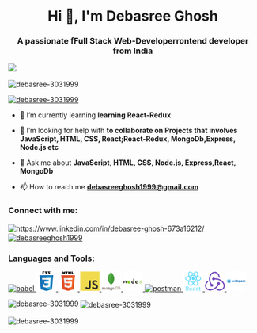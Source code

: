 

<h1 align="center">Hi 👋, I'm Debasree Ghosh</h1>
<h3 align="center">A passionate fFull Stack Web-Developerrontend developer from India</h3>
<img src="https://cdnb.artstation.com/p/assets/images/images/024/858/699/original/pixel-jeff-divoom.gif?1583771904"></img>
<p align="left"> <img src="https://komarev.com/ghpvc/?username=debasree-3031999&label=Profile%20views&color=0e75b6&style=flat" alt="debasree-3031999" /> </p>

<p align="left"> <a href="https://github.com/ryo-ma/github-profile-trophy"><img src="https://github-profile-trophy.vercel.app/?username=debasree-3031999" alt="debasree-3031999" /></a> </p>

- 🌱 I’m currently learning **learning React-Redux**

- 🤝 I’m looking for help with **to collaborate on Projects that involves JavaScript, HTML, CSS, React;React-Redux, MongoDb,Express, Node.js etc**

- 💬 Ask me about **JavaScript, HTML, CSS, Node.js, Express,React, MongoDb**

- 📫 How to reach me **debasreeghosh1999@gmail.com**

<h3 align="left">Connect with me:</h3>
<p align="left">
<a href="https://linkedin.com/in/https://www.linkedin.com/in/debasree-ghosh-673a16212/" target="blank"><img align="center" src="https://raw.githubusercontent.com/rahuldkjain/github-profile-readme-generator/master/src/images/icons/Social/linked-in-alt.svg" alt="https://www.linkedin.com/in/debasree-ghosh-673a16212/" height="30" width="40" /></a>
<a href="https://medium.com/@debasreeghosh1999" target="blank"><img align="center" src="https://raw.githubusercontent.com/rahuldkjain/github-profile-readme-generator/master/src/images/icons/Social/medium.svg" alt="debasreeghosh1999" height="30" width="40" /></a>
</p>

<h3 align="left">Languages and Tools:</h3>
<p align="left"> <a href="https://babeljs.io/" target="_blank" rel="noreferrer"> <img src="https://www.vectorlogo.zone/logos/babeljs/babeljs-icon.svg" alt="babel" width="40" height="40"/> </a> <a href="https://www.w3schools.com/css/" target="_blank" rel="noreferrer"> <img src="https://raw.githubusercontent.com/devicons/devicon/master/icons/css3/css3-original-wordmark.svg" alt="css3" width="40" height="40"/> </a> <a href="https://www.w3.org/html/" target="_blank" rel="noreferrer"> <img src="https://raw.githubusercontent.com/devicons/devicon/master/icons/html5/html5-original-wordmark.svg" alt="html5" width="40" height="40"/> </a> <a href="https://developer.mozilla.org/en-US/docs/Web/JavaScript" target="_blank" rel="noreferrer"> <img src="https://raw.githubusercontent.com/devicons/devicon/master/icons/javascript/javascript-original.svg" alt="javascript" width="40" height="40"/> </a> <a href="https://www.mongodb.com/" target="_blank" rel="noreferrer"> <img src="https://raw.githubusercontent.com/devicons/devicon/master/icons/mongodb/mongodb-original-wordmark.svg" alt="mongodb" width="40" height="40"/> </a> <a href="https://nodejs.org" target="_blank" rel="noreferrer"> <img src="https://raw.githubusercontent.com/devicons/devicon/master/icons/nodejs/nodejs-original-wordmark.svg" alt="nodejs" width="40" height="40"/> </a> <a href="https://postman.com" target="_blank" rel="noreferrer"> <img src="https://www.vectorlogo.zone/logos/getpostman/getpostman-icon.svg" alt="postman" width="40" height="40"/> </a> <a href="https://reactjs.org/" target="_blank" rel="noreferrer"> <img src="https://raw.githubusercontent.com/devicons/devicon/master/icons/react/react-original-wordmark.svg" alt="react" width="40" height="40"/> </a> <a href="https://redux.js.org" target="_blank" rel="noreferrer"> <img src="https://raw.githubusercontent.com/devicons/devicon/master/icons/redux/redux-original.svg" alt="redux" width="40" height="40"/> </a> <a href="https://webpack.js.org" target="_blank" rel="noreferrer"> <img src="https://raw.githubusercontent.com/devicons/devicon/d00d0969292a6569d45b06d3f350f463a0107b0d/icons/webpack/webpack-original-wordmark.svg" alt="webpack" width="40" height="40"/> </a> </p>

<p><img align="left" src="https://github-readme-stats.vercel.app/api/top-langs?username=debasree-3031999&show_icons=true&locale=en&layout=compact" alt="debasree-3031999" /></p>

<p>&nbsp;<img align="center" src="https://github-readme-stats.vercel.app/api?username=debasree-3031999&show_icons=true&locale=en" alt="debasree-3031999" /></p>

<p><img align="center" src="https://github-readme-streak-stats.herokuapp.com/?user=debasree-3031999&" alt="debasree-3031999" /></p>
